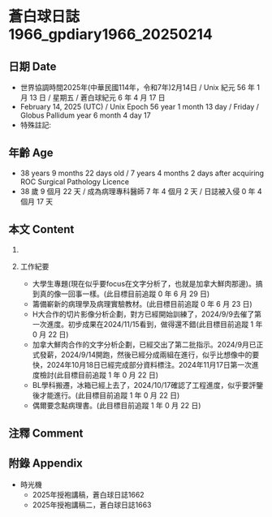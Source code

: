 [_metadata_:encoding]: - "utf-8"
[_metadata_:language]: - "zh-Hant-TW"
[_metadata_:fileformat]: - "markdown"
[_metadata_:MIME_type]: - "text/plain"
[_metadata_:markdown_version]: - "commonmark version 0.30"
[_metadata_:markdown_spec]: - "https://spec.commonmark.org/0.30/"

# 蒼白球日誌1966_gpdiary1966_20250214 #

## 日期 Date ##

* 世界協調時間2025年(中華民國114年，令和7年)2月14日 / Unix 紀元 56 年 1 月 13 日 / 星期五 / 蒼白球紀元 6 年 4 月 17 日
* February 14, 2025 (UTC) / Unix Epoch 56 year 1 month 13 day / Friday / Globus Pallidum year 6 month 4 day 17
* 特殊註記:

## 年齡 Age ##

* 38 years 9 months 22 days old / 7 years 4 months 2 days after acquiring ROC Surgical Pathology Licence
* 38 歲 9 個月 22 天 / 成為病理專科醫師 7 年 4 個月 2 天 / 日誌被入侵 0 年 4 個月 17 天

## 本文 Content ##

1. 

2. 工作紀要

    - 大學生專題(現在似乎要focus在文字分析了，也就是加拿大鮮肉那邊)。搞到真的像一回事一樣。(此目標目前追蹤 0 年 6 月 29 日)
    - 籌備嶄新的病理學及病理實驗教材。(此目標目前追蹤 0 年 6 月 23 日)
    - H大合作的切片影像分析企劃，對方已經開始訓練了，2024/9/9去催了第一次進度。初步成果在2024/11/15看到，做得還不錯(此目標目前追蹤 1 年 0 月 22 日)
    - 加拿大鮮肉合作的文字分析企劃，已經交出了第二批指示。2024/9月已正式發薪，2024/9/14開跑，然後已經分成兩組在進行，似乎比想像中的要快，2024年10月18日已經完成部分資料標注。2024年11月17日第一次進度檢討(此目標目前追蹤 1 年 0 月 22 日)
    - BL學科搬遷，冰箱已經上去了，2024/10/17確認了工程進度，似乎要評鑒後才能進行。(此目標目前追蹤 1 年 0 月 22 日)
    - 偶爾要念點病理書。(此目標目前追蹤 1 年 0 月 22 日)

## 注釋 Comment ##


## 附錄 Appendix ##

* 時光機
    - 2025年授袍講稿，蒼白球日誌1662
    - 2025年授袍講稿二，蒼白球日誌1663
